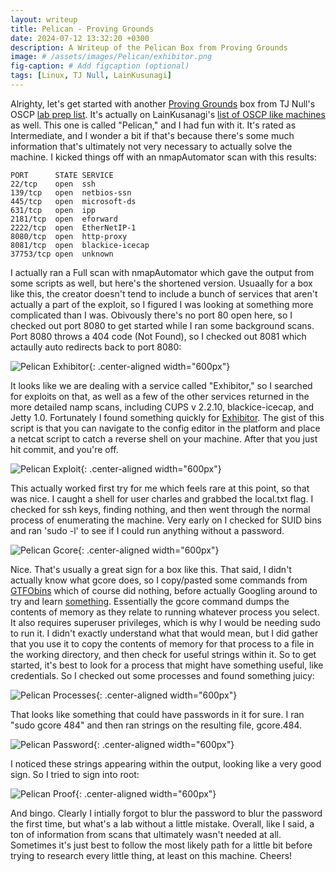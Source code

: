 ```yaml
---
layout: writeup
title: Pelican - Proving Grounds
date: 2024-07-12 13:32:20 +0300
description: A Writeup of the Pelican Box from Proving Grounds
image: # /assets/images/Pelican/exhibitor.png
fig-caption: # Add figcaption (optional)
tags: [Linux, TJ Null, LainKusunagi]
---
```


Alrighty, let's get started with another [Proving Grounds](https://www.offsec.com/labs/) box from TJ Null's OSCP [lab prep list](https://docs.google.com/spreadsheets/u/1/d/1dwSMIAPIam0PuRBkCiDI88pU3yzrqqHkDtBngUHNCw8/htmlview#). It's actually on LainKusanagi's [list of OSCP like machines](https://www.reddit.com/r/oscp/comments/1c8pzyz/lainkusanagi_list_of_oscp_like_machines/) as well. This one is called "Pelican," and I had fun with it. It's rated as Intermediate, and I wonder a bit if that's because there's some much information that's ultimately not very necessary to actually solve the machine. I kicked things off with an nmapAutomator scan with this results:

    PORT      STATE SERVICE
    22/tcp    open  ssh
    139/tcp   open  netbios-ssn
    445/tcp   open  microsoft-ds
    631/tcp   open  ipp
    2181/tcp  open  eforward
    2222/tcp  open  EtherNetIP-1
    8080/tcp  open  http-proxy
    8081/tcp  open  blackice-icecap
    37753/tcp open  unknown

I actually ran a Full scan with nmapAutomator which gave the output from some scripts as well, but here's the shortened version. Usuaally for a box like this, the creator doesn't tend to include a bunch of services that aren't actually a part of the exploit, so I figured I was looking at something more complicated than I was. Obivously there's no port 80 open here, so I checked out port 8080 to get started while I ran some background scans. Port 8080 throws a 404 code (Not Found), so I checked out 8081 which actaully auto redirects back to port 8080: 

![Pelican Exhibitor](/assets/images/Pelican/exhibitor.png){: .center-aligned width="600px"}

It looks like we are dealing with a service called "Exhibitor," so I searched for exploits on that, as well as a few of the other services returned in the more detailed namp scans, including CUPS v 2.2.10, blackice-icecap, and Jetty 1.0. Fortunately I found something quickly for [Exhibitor](https://www.exploit-db.com/exploits/48654). The gist of this script is that you can navigate to the config editor in the platform and place a netcat script to catch a reverse shell on your machine. After that you just hit commit, and you're off.  

![Pelican Exploit](/assets/images/Pelican/runit.png){: .center-aligned width="600px"}

This actually worked first try for me which feels rare at this point, so that was nice. I caught a shell for user charles and grabbed the local.txt flag. I checked for ssh keys, finding nothing, and then went through the normal process of enumerating the machine. Very early on I checked for SUID bins and ran 'sudo -l' to see if I could run anything without a password. 

![Pelican Gcore](/assets/images/Pelican/gcore.png){: .center-aligned width="600px"}

Nice. That's usually a great sign for a box like this. That said, I didn't actually know what gcore does, so I copy/pasted some commands from [GTFObins](https://gtfobins.github.io/) which of course did nothing, before actually Googling around to try and learn [something](https://linuxhint.com/gcore-linux-command/). Essentially the gcore command dumps the contents of memory as they relate to running whatever process you select. It also requires superuser privileges, which is why I would be needing sudo to run it. I didn't exactly understand what that would mean, but I did gather that you use it to copy the contents of memory for that process to a file in the working directory, and then check for useful strings within it. So to get started, it's best to look for a process that might have something useful, like credentials. So I checked out some processes and found something juicy: 

![Pelican Processes](/assets/images/Pelican/ps_root.png){: .center-aligned width="600px"}

That looks like something that could have passwords in it for sure. I ran "sudo gcore 484" and then ran strings on the resulting file, gcore.484. 

![Pelican Password](/assets/images/Pelican/passwd.png){: .center-aligned width="600px"}

I noticed these strings appearing within the output, looking like a very good sign. So I tried to sign into root:

![Pelican Proof](/assets/images/Pelican/proof.png){: .center-aligned width="600px"}

And bingo. Clearly I intially forgot to blur the password to blur the password the first time, but what's a lab without a little mistake. Overall, like I said, a ton of information from scans that ultimately wasn't needed at all. Sometimes it's just best to follow the most likely path for a little bit before trying to research every little thing, at least on this machine. Cheers!